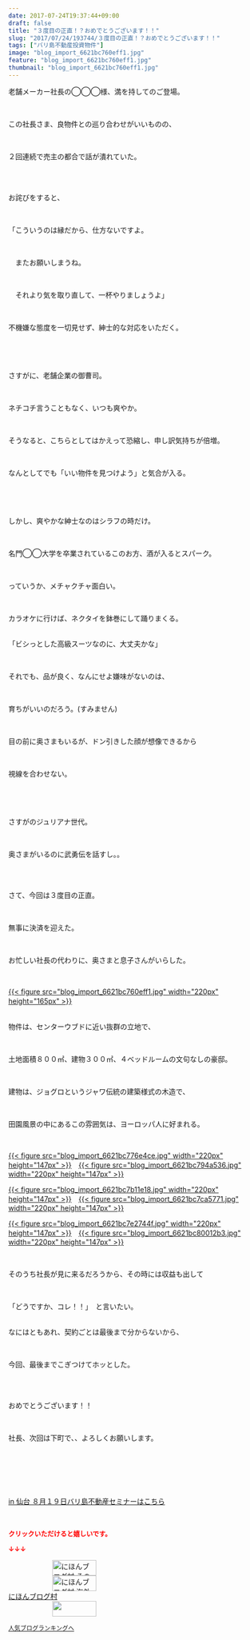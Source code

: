 ```yaml
---
date: 2017-07-24T19:37:44+09:00
draft: false
title: "３度目の正直！？おめでとうございます！！"
slug: "2017/07/24/193744/３度目の正直！？おめでとうございます！！"
tags: ["バリ島不動産投資物件"]
image: "blog_import_6621bc760eff1.jpg"
feature: "blog_import_6621bc760eff1.jpg"
thumbnail: "blog_import_6621bc760eff1.jpg"
---
```

<p>老舗メーカー社長の◯◯◯様、満を持してのご登場。</p><p> </p><p>この社長さま、良物件との巡り合わせがいいものの、</p><p> </p><p>２回連続で売主の都合で話が潰れていた。</p><p> </p><p><br/>お詫びをすると、</p><p> </p><p>「こういうのは縁だから、仕方ないですよ。</p><p> </p><p>　またお願いしまうね。</p><p> </p><p>　それより気を取り直して、一杯やりましょうよ」</p><p> </p><p>不機嫌な態度を一切見せず、紳士的な対応をいただく。</p><p> </p><p> </p><p>さすがに、老舗企業の御曹司。</p><p> </p><p>ネチコチ言うこともなく、いつも爽やか。</p><p> </p><p>そうなると、こちらとしてはかえって恐縮し、申し訳気持ちが倍増。</p><p> </p><p>なんとしてでも「いい物件を見つけよう」と気合が入る。</p><p> </p><p> </p><p>しかし、爽やかな紳士なのはシラフの時だけ。</p><p> </p><p>名門◯◯大学を卒業されているこのお方、酒が入るとスパーク。</p><p> </p><p>っていうか、メチャクチャ面白い。</p><p> </p><p>カラオケに行けば、ネクタイを鉢巻にして踊りまくる。</p><p><br/>「ビシっとした高級スーツなのに、大丈夫かな」</p><p> </p><p>それでも、品が良く、なんにせよ嫌味がないのは、</p><p> </p><p>育ちがいいのだろう。(すみません)</p><p> </p><p>目の前に奥さまもいるが、ドン引きした顔が想像できるから</p><p> </p><p>視線を合わせない。</p><p> </p><p> </p><p>さすがのジュリアナ世代。</p><p> </p><p>奥さまがいるのに武勇伝を話すし。。</p><p> </p><p><br/>さて、今回は３度目の正直。</p><p> </p><p>無事に決済を迎えた。</p><p> </p><p>お忙しい社長の代わりに、奥さまと息子さんがいらした。</p><p> </p><p><a href="blog_import_6621bc760eff1.jpg">{{< figure src="blog_import_6621bc760eff1.jpg" width="220px" height="165px" >}}</a>　</p><p><br/>物件は、センターウブドに近い抜群の立地で、</p><p> </p><p>土地面積８００㎡、建物３００㎡、４ベッドルームの文句なしの豪邸。</p><p> </p><p>建物は、ジョグロというジャワ伝統の建築様式の木造で、</p><p> </p><p>田園風景の中にあるこの雰囲気は、ヨーロッパ人に好まれる。</p><p> </p><p><a href="blog_import_6621bc776e4ce.jpg">{{< figure src="blog_import_6621bc776e4ce.jpg" width="220px" height="147px" >}}</a>　<a href="blog_import_6621bc794a536.jpg">{{< figure src="blog_import_6621bc794a536.jpg" width="220px" height="147px" >}}</a></p><p><a href="blog_import_6621bc7b11e18.jpg">{{< figure src="blog_import_6621bc7b11e18.jpg" width="220px" height="147px" >}}</a>　<a href="blog_import_6621bc7ca5771.jpg">{{< figure src="blog_import_6621bc7ca5771.jpg" width="220px" height="147px" >}}</a></p><p><a href="blog_import_6621bc7e2744f.jpg">{{< figure src="blog_import_6621bc7e2744f.jpg" width="220px" height="147px" >}}</a>　<a href="blog_import_6621bc80012b3.jpg">{{< figure src="blog_import_6621bc80012b3.jpg" width="220px" height="147px" >}}</a></p><p> </p><p>そのうち社長が見に来るだろうから、その時には収益も出して</p><p> </p><p>「どうですか、コレ！！」　と言いたい。</p><p><br/>なにはともあれ、契約ごとは最後まで分からないから、</p><p> </p><p>今回、最後までこぎつけてホッとした。</p><p> </p><p><br/>おめでとうございます！！</p><p> </p><p>社長、次回は下町で、、よろしくお願いします。</p><p> </p><p> </p><p> </p><p><a href="19_ek" target="_blank">in 仙台 ８月１９日バリ島不動産セミナーはこちら</a></p><p> </p><p><font color="#ff0000" size="2"><strong>クリックいただけると嬉しいです。</strong></font></p><p><font color="#ff0000" size="2"><strong>↓↓↓</strong></font></p><p><a href="ranking.html?p_cid=01260127" id="&amp;blogmura_banner" target="_blank"><img alt="にほんブログ村 その他生活ブログ 不動産投資へ" border="0" height="31" src="data:image/svg+xml;charset=utf-8,%3Csvg%20xmlns%3D%22http%3A%2F%2Fwww.w3.org%2F2000%2Fsvg%22%20title%3D%22Placeholder%20for%20Images%22%20role%3D%22presentation%22%20viewBox%3D%220%200%2088%2031%22%20%2F%3E" width="88" data-src="//life.blogmura.com/hudousantoushi/img/hudousantoushi88_31.gif" style="aspect-ratio: auto 88 / 31;"/><noscript><img alt="にほんブログ村 その他生活ブログ 不動産投資へ" border="0" height="31" src="//life.blogmura.com/hudousantoushi/img/hudousantoushi88_31.gif" width="88"></noscript></a><br/><a href="ranking.html?p_cid=01260127" target="_blank"><img alt="にほんブログ村 海外生活ブログ バリ島情報へ" border="0" height="31" src="data:image/svg+xml;charset=utf-8,%3Csvg%20xmlns%3D%22http%3A%2F%2Fwww.w3.org%2F2000%2Fsvg%22%20title%3D%22Placeholder%20for%20Images%22%20role%3D%22presentation%22%20viewBox%3D%220%200%2088%2031%22%20%2F%3E" width="88" data-src="https://img-proxy.blog-video.jp/images?url=http%3A%2F%2Foverseas.blogmura.com%2Fbali%2Fimg%2Fbali88_31.gif" style="aspect-ratio: auto 88 / 31;"/><noscript><img alt="にほんブログ村 海外生活ブログ バリ島情報へ" border="0" height="31" src="https://img-proxy.blog-video.jp/images?url=http%3A%2F%2Foverseas.blogmura.com%2Fbali%2Fimg%2Fbali88_31.gif" width="88"></noscript></a><br/><a href="ranking.html?p_cid=01260127" target="_blank">にほんブログ村</a><br/><a href="link.php?1804582" title="人気ブログランキングへ"><img border="0" height="31" src="data:image/svg+xml;charset=utf-8,%3Csvg%20xmlns%3D%22http%3A%2F%2Fwww.w3.org%2F2000%2Fsvg%22%20title%3D%22Placeholder%20for%20Images%22%20role%3D%22presentation%22%20viewBox%3D%220%200%2088%2031%22%20%2F%3E" width="88" data-src="https://blog.with2.net/img/banner/banner_22.gif" style="aspect-ratio: auto 88 / 31;"/><noscript><img border="0" height="31" src="https://blog.with2.net/img/banner/banner_22.gif" width="88"></noscript></a></p><p><a href="link.php?1804582" style="font-size: 12px;">人気ブログランキングへ</a></p>

